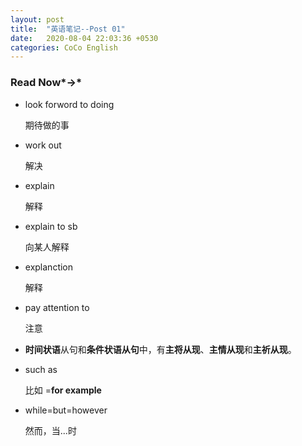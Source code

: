 ```yaml
---
layout: post
title:  "英语笔记--Post 01"
date:   2020-08-04 22:03:36 +0530
categories: CoCo English
---
```


### Read Now*→*

- look forword to doing

  期待做的事
  
- work out

  解决
  
- explain

  解释

- explain to sb

  向某人解释
  
- explanction

  解释
  
- pay attention to

  注意
  
- **时间状语**从句和**条件状语从句**中，有**主将从现**、**主情从现**和**主祈从现**。
  
- such as

  比如  =**for example**
  
- while=but=however

  然而，当...时
  
  
  
  
  
  
  
  
  
  
  
  
  
  
  
  
  
  
  
  
  
  